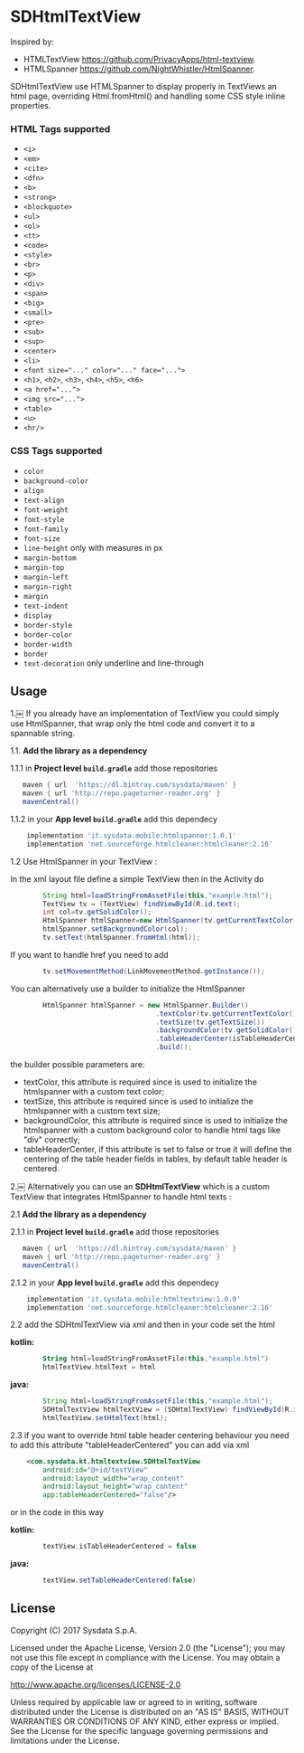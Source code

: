 # SDHtmlTextView
Inspired by:
* HTMLTextView https://github.com/PrivacyApps/html-textview.
* HTMLSpanner https://github.com/NightWhistler/HtmlSpanner.

SDHtmlTextView use HTMLSpanner to display properly in TextViews an html page, overriding Html.fromHtml() and handling some CSS style inline properties.

### HTML Tags supported 

* ``<i>``
* ``<em>``
* ``<cite>``
* ``<dfn>``
* ``<b>``
* ``<strong>``
* ``<blockquote>``
* ``<ul>``
* ``<ol>``
* ``<tt>``
* ``<code>``
* ``<style>``
* ``<br>``
* ``<p>``
* ``<div>``
* ``<span>``
* ``<big>``
* ``<small>``
* ``<pre>``
* ``<sub>``
* ``<sup>``
* ``<center>``
* ``<li>``
* ``<font size="..." color="..." face="...">``
* ``<h1>``, ``<h2>``, ``<h3>``, ``<h4>``, ``<h5>``, ``<h6>``
* ``<a href="...">``
* ``<img src="...">``
* ``<table>``
* ``<u>``
* ``<hr/>``


### CSS Tags supported 

* ``color``
* ``background-color``
* ``align``
* ``text-align``
* ``font-weight``
* ``font-style``
* ``font-family``
* ``font-size``
* ``line-height`` only with measures in px 
* ``margin-bottom``
* ``margin-top``
* ``margin-left``
* ``margin-right``
* ``margin``
* ``text-indent``
* ``display``
* ``border-style``
* ``border-color``
* ``border-width``
* ``border``
* ``text-decoration`` only underline and line-through 

## Usage
1.￼ If you already have an implementation of TextView you could simply use HtmlSpanner, that wrap only the html code and convert it to a spannable string.

1.1. **Add the library as a dependency**

1.1.1 in **Project level `build.gradle`** add those repositories
```gradle
   maven { url  'https://dl.bintray.com/sysdata/maven' }
   maven { url 'http://repo.pageturner-reader.org' }
   mavenCentral()
```
1.1.2 in your **App level `build.gradle`** add this dependecy
```gradle
    implementation 'it.sysdata.mobile:htmlspanner:1.0.1'
    implementation 'net.sourceforge.htmlcleaner:htmlcleaner:2.16'
```

1.2 Use HtmlSpanner in your TextView :

In the xml layout file define a simple TextView then in the Activity do

```java
        String html=loadStringFromAssetFile(this,"example.html");
        TextView tv = (TextView) findViewById(R.id.text);
        int col=tv.getSolidColor();
        HtmlSpanner htmlSpanner=new HtmlSpanner(tv.getCurrentTextColor(), tv.getTextSize());
        htmlSpanner.setBackgroundColor(col);
        tv.setText(htmlSpanner.fromHtml(html));
```

If you want to handle href you need to add
```java
        tv.setMovementMethod(LinkMovementMethod.getInstance());
```

You can alternatively use a builder to initialize the HtmlSpanner

```java
        HtmlSpanner htmlSpanner = new HtmlSpanner.Builder()
                                    .textColor(tv.getCurrentTextColor())
                                    .textSize(tv.getTextSize())
                                    .backgroundColor(tv.getSolidColor())
                                    .tableHeaderCenter(isTableHeaderCentered)
                                    .build();
```

the builder possible parameters are:
- textColor, this attribute is required since is used to initialize the htmlspanner with a custom text color;
- textSize, this attribute is required since is used to initialize the htmlspanner with a custom text size;
- backgroundColor, this attribute is required since is used to initialize the htmlspanner with a custom background color to handle html tags like "div" correctly;
- tableHeaderCenter, if this attribute is set to false or true it will define the centering of the table header fields in tables, by default table header is centered.

2.￼ Alternatively you can use an **SDHtmlTextView** which is a custom TextView that integrates HtmlSpanner to handle html texts :

2.1 **Add the library as a dependency**

2.1.1 in **Project level `build.gradle`** add those repositories
```gradle
   maven { url  'https://dl.bintray.com/sysdata/maven' }
   maven { url 'http://repo.pageturner-reader.org' }
   mavenCentral()
```
2.1.2 in your **App level `build.gradle`** add this dependecy
```gradle
    implementation 'it.sysdata.mobile:htmltextview:1.0.0'
    implementation 'net.sourceforge.htmlcleaner:htmlcleaner:2.16'
```
2.2 add the SDHtmlTextView via xml and then in your code set the html

**kotlin:**

```kotlin
        String html=loadStringFromAssetFile(this,"example.html")
        htmlTextView.htmlText = html
```

**java:**

```java
        String html=loadStringFromAssetFile(this,"example.html");
        SDHtmlTextView htmlTextView = (SDHtmlTextView) findViewById(R.id.text);
        htmlTextView.setHtmlText(html);
```
2.3 if you want to override html table header centering behaviour you need to add this attribute "tableHeaderCentered" you can add via xml

```xml
    <com.sysdata.kt.htmltextview.SDHtmlTextView
        android:id="@+id/textView"
        android:layout_width="wrap_content"
        android:layout_height="wrap_content"
        app:tableHeaderCentered="false"/>
```

or in the code in this way

**kotlin:**

```kotlin
        textView.isTableHeaderCentered = false
```

**java:**

```java
        textView.setTableHeaderCentered(false)
```

## License
Copyright (C) 2017 Sysdata S.p.A.

Licensed under the Apache License, Version 2.0 (the "License");
you may not use this file except in compliance with the License.
You may obtain a copy of the License at

   http://www.apache.org/licenses/LICENSE-2.0

Unless required by applicable law or agreed to in writing, software
distributed under the License is distributed on an "AS IS" BASIS,
WITHOUT WARRANTIES OR CONDITIONS OF ANY KIND, either express or implied.
See the License for the specific language governing permissions and
limitations under the License.


